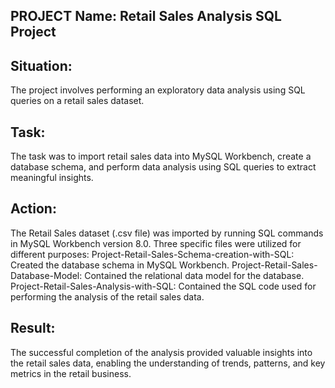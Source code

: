 PROJECT Name: Retail Sales Analysis SQL Project
-----------------------------------------------

Situation:
-------------
The project involves performing an exploratory data analysis using SQL queries on a retail sales dataset.

Task:
---------
The task was to import retail sales data into MySQL Workbench, create a database schema, and perform data analysis using SQL queries to extract meaningful insights.

Action:
-----------
The Retail Sales dataset (.csv file) was imported by running SQL commands in MySQL Workbench version 8.0.
Three specific files were utilized for different purposes:
Project-Retail-Sales-Schema-creation-with-SQL: Created the database schema in MySQL Workbench.
Project-Retail-Sales-Database-Model: Contained the relational data model for the database.
Project-Retail-Sales-Analysis-with-SQL: Contained the SQL code used for performing the analysis of the retail sales data.

Result:
-----------
The successful completion of the analysis provided valuable insights into the retail sales data, enabling the understanding of trends, patterns, and key metrics in the retail business.

